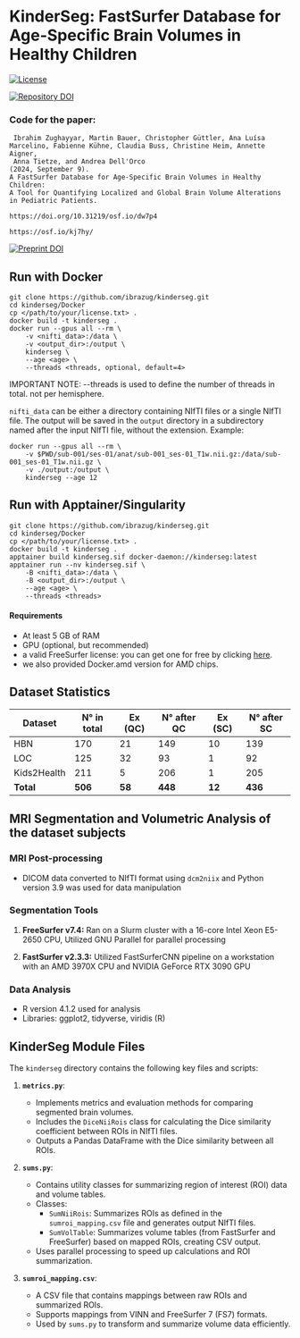 # KinderSeg: FastSurfer Database for Age-Specific Brain Volumes in Healthy Children


[![License](https://img.shields.io/badge/License-MIT-blue.svg)](https://opensource.org/licenses/MIT)

[![Repository DOI](https://img.shields.io/badge/DOI-10.5281/zenodo.12773962-blue.svg)](https://doi.org/10.5281/zenodo.12773962)



### Code for the paper:
```
 Ibrahim Zughayyar, Martin Bauer, Christopher Güttler, Ana Luísa Marcelino, Fabienne Kühne, Claudia Buss, Christine Heim, Annette Aigner, 
 Anna Tietze, and Andrea Dell'Orco 
(2024, September 9).
A FastSurfer Database for Age-Specific Brain Volumes in Healthy Children:
A Tool for Quantifying Localized and Global Brain Volume Alterations in Pediatric Patients.

https://doi.org/10.31219/osf.io/dw7p4

https://osf.io/kj7hy/
```
[![Preprint DOI](https://img.shields.io/badge/DOI-10.31219/osf.io/dw7p4-blue.svg)](https://doi.org/10.31219/osf.io/dw7p4)

## Run with Docker 

```
git clone https://github.com/ibrazug/kinderseg.git
cd kinderseg/Docker
cp </path/to/your/license.txt> .
docker build -t kinderseg .
docker run --gpus all --rm \
    -v <nifti_data>:/data \
    -v <output_dir>:/output \
    kinderseg \
    --age <age> \
    --threads <threads, optional, default=4>
```
 IMPORTANT NOTE: --threads is used to define the number of threads in total. not per hemisphere. 


`nifti_data` can be either a directory containing NIfTI files or a single NIfTI file. The output will be saved in the `output` directory in a subdirectory named after the input NIfTI file, without the extension. Example:

```
docker run --gpus all --rm \
    -v $PWD/sub-001/ses-01/anat/sub-001_ses-01_T1w.nii.gz:/data/sub-001_ses-01_T1w.nii.gz \
    -v ./output:/output \
    kinderseg --age 12
```

## Run with Apptainer/Singularity

```
git clone https://github.com/ibrazug/kinderseg.git
cd kinderseg/Docker
cp </path/to/your/license.txt> .
docker build -t kinderseg .
apptainer build kinderseg.sif docker-daemon://kinderseg:latest 
apptainer run --nv kinderseg.sif \
    -B <nifti_data>:/data \
    -B <output_dir>:/output \
    --age <age> \
    --threads <threads>
```

#### Requirements

- At least 5 GB of RAM
- GPU (optional, but recommended)
- a valid FreeSurfer license: you can get one for free by clicking [here](https://surfer.nmr.mgh.harvard.edu/registration.html).
- we also provided Docker.amd version for AMD chips. 



## Dataset Statistics

| Dataset      | N° in total | Ex (QC) | N° after QC | Ex (SC) | N° after SC |
|--------------|-------------|---------|-------------|---------|-------------|
| HBN          | 170         | 21      | 149         | 10      | 139         |
| LOC          | 125         | 32      | 93          | 1       | 92          |
| Kids2Health  | 211         | 5       | 206         | 1       | 205         |
| **Total**    | **506**     | **58**  | **448**     | **12**  | **436**     |


## MRI Segmentation and Volumetric Analysis of the dataset subjects

### MRI Post-processing
- DICOM data converted to NIfTI format using `dcm2niix` and  Python version 3.9 was used for data manipulation

### Segmentation Tools

1. **FreeSurfer v7.4:** Ran on a Slurm cluster with a 16-core Intel Xeon E5-2650 CPU, Utilized GNU Parallel for parallel processing

2. **FastSurfer v2.3.3:** Utilized FastSurferCNN pipeline on a workstation with an AMD 3970X CPU and NVIDIA GeForce RTX 3090 GPU


### Data Analysis


- R version 4.1.2  used for analysis
- Libraries: ggplot2, tidyverse, viridis (R)



## KinderSeg Module Files

The `kinderseg` directory contains the following key files and scripts:

1. **`metrics.py`**:  
   - Implements metrics and evaluation methods for comparing segmented brain volumes.  
   - Includes the `DiceNiiRois` class for calculating the Dice similarity coefficient between ROIs in NIfTI files.  
   - Outputs a Pandas DataFrame with the Dice similarity between all ROIs.  

2. **`sums.py`**:  
   - Contains utility classes for summarizing region of interest (ROI) data and volume tables.  
   - Classes:  
     - `SumNiiRois`: Summarizes ROIs as defined in the `sumroi_mapping.csv` file and generates output NIfTI files.  
     - `SumVolTable`: Summarizes volume tables (from FastSurfer and FreeSurfer) based on mapped ROIs, creating CSV output.  
   - Uses parallel processing to speed up calculations and ROI summarization.  

3. **`sumroi_mapping.csv`**:  
   - A CSV file that contains mappings between raw ROIs and summarized ROIs.  
   - Supports mappings from VINN and FreeSurfer 7 (FS7) formats.  
   - Used by `sums.py` to transform and summarize volume data efficiently.  





